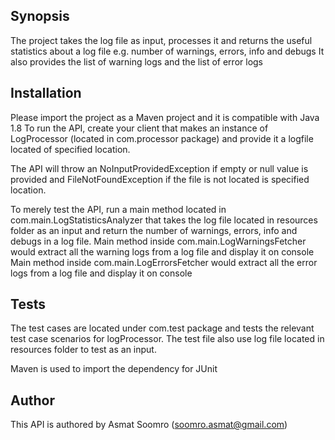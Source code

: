 ## Synopsis
The project takes the log file as input, processes it and returns the useful statistics about a log file e.g. number of warnings, errors, info and debugs
It also provides the list of warning logs and the list of error logs

## Installation
Please import the project as a Maven project and it is compatible with Java 1.8
To run the API, create your client that makes an instance of LogProcessor (located in com.processor package) and provide it a logfile located of specified location. 

The API will throw an NoInputProvidedException if empty or null value is provided and FileNotFoundException if the file is not located is specified location.

To merely test the API, run a main method located in com.main.LogStatisticsAnalyzer that takes the log file located in resources folder as an input and return the number of warnings, errors, info and debugs in a log file.
Main method inside com.main.LogWarningsFetcher would extract all the warning logs from a log file and display it on console
Main method inside com.main.LogErrorsFetcher would extract all the error logs from a log file and display it on console


## Tests
The test cases are located under com.test package and tests the relevant test case scenarios for logProcessor. The test file also use log file located in resources folder to test as an input.

Maven is used to import the dependency for JUnit

## Author
This API is authored by Asmat Soomro (soomro.asmat@gmail.com)